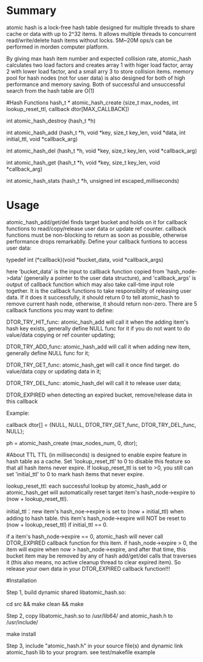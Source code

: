 # Summary
atomic hash is a lock-free hash table designed for multiple threads to share cache or data with up to 2^32 items. It allows multiple threads to concurrent read/write/delete hash items without locks. 5M~20M ops/s can be performed in morden computer platform.

By giving max hash item number and expected collision rate, atomic_hash calculates two load factors and creates array 1 with higer load factor, array 2 with lower load factor, and a small arry 3 to store collision items. memory pool for hash nodes (not for user data) is also designed for both of high performance and memory saving. Both of successful and unsuccessful search from the hash table are O(1)

#Hash Functions
hash_t * atomic_hash_create (size_t max_nodes, int lookup_reset_ttl, callback dtor[MAX_CALLBACK])

int atomic_hash_destroy (hash_t *h)

int atomic_hash_add (hash_t *h, void *key, size_t key_len, void *data, int initial_ttl, void *callback_arg)

int atomic_hash_del (hash_t *h, void *key, size_t key_len, void *callback_arg)

int atomic_hash_get (hash_t *h, void *key, size_t key_len, void *callback_arg)

int atomic_hash_stats (hash_t *h, unsigned int escaped_milliseconds)

# Usage
atomic_hash_add/get/del finds target bucket and holds on it for callback functions to read/copy/release user data or update ref counter. callback functions must be non-blocking to return as soon as possible, otherwise performance drops remarkablly. Define your callback funtions to access user data: 

typedef int (*callback)(void *bucket_data, void *callback_args)

here 'bucket_data' is the input to callback function copied from 'hash_node->data' (generally a pointer to the user data structure), and 'callback_args' is output of callback function which may also take call-time input role together. It is the callback functions to take responsiblity of releasing user data. If it does it successfully, it should return 0 to tell atomic_hash to remove current hash node, otherwise, it should return non-zero. There are 5 callback functions you may want to define:

DTOR_TRY_HIT_func: atomic_hash_add will call it when the adding item's hash key exists, generally define NULL func for it if you do not want to do value/data copying or ref counter updating;

DTOR_TRY_ADD_func: atomic_hash_add will call it when adding new item, generally define NULL func for it;

DTOR_TRY_GET_func: atomic_hash_get will call it once find target. do value/data copy or updating data in it;

DTOR_TRY_DEL_func: atomic_hash_del will call it to release user data;

DTOR_EXPIRED when detecting an expired bucket, remove/release data in this callback

Example:

callback dtor[] = {NULL, NULL, DTOR_TRY_GET_func, DTOR_TRY_DEL_func, NULL};

ph = atomic_hash_create (max_nodes_num, 0, dtor);

#About TTL
TTL (in milliseconds) is designed to enable expire feature in hash table as a cache. Set 'lookup_reset_ttl' to 0 to disable this feature so that all hash items never expire. If lookup_reset_ttl is set to >0, you still can set 'initial_ttl' to 0 to mark hash items that never expire.

lookup_reset_ttl: each successful lookup by atomic_hash_add or atomic_hash_get will automatically reset target item's hash_node->expire to (now + lookup_reset_ttl).

initial_ttl：new item's hash_noe->expire is set to (now + initial_ttl) when adding to hash table. this item's hash_node->expire will NOT be reset to (now + lookup_reset_ttl) if initial_ttl == 0.

if a item's hash_node->expire == 0, atomic_hash will never call DTOR_EXPIRED callback function for this item. if hash_node->expire > 0, the item will expire when now > hash_node->expire, and after that time, this bucket item may be removed by any of hash add/get/del calls that traverses it (this also means, no active cleanup thread to clear expired item). So release your own data in your DTOR_EXPIRED callback function!!!

#Installation

Step 1, build dynamic shared libatomic_hash.so: 

cd src && make clean && make


Step 2, copy libatomic_hash.so to /usr/lib64/ and atomic_hash.h to /usr/include/

make install


Step 3, include "atomic_hash.h" in your source file(s) and dynamic link atomic_hash lib to your program. see test/makefile example
